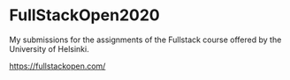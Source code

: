 # FullStackOpen2020

My submissions for the assignments of the Fullstack course offered by the University of Helsinki.

https://fullstackopen.com/
